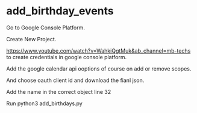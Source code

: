 # add_birthday_events

Go to Google Console Platform.

Create New Project.

https://www.youtube.com/watch?v=WahkiQgtMuk&ab_channel=mb-techs to create credentials in google console platform. 

Add the google calendar api ooptions of course on add or remove scopes.

And choose oauth client id and download the fianl json.

Add the name in the correct object line 32

Run python3 add_birthdays.py  
